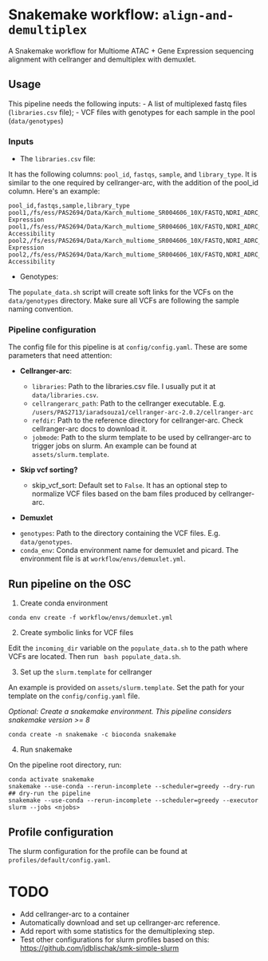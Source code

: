 # Snakemake workflow: `align-and-demultiplex`

A Snakemake workflow for Multiome ATAC + Gene Expression sequencing alignment with cellranger and demultiplex with demuxlet.

## Usage

This pipeline needs the following inputs:
    - A list of multiplexed fastq files (`libraries.csv` file);
    - VCF files with genotypes for each sample in the pool (`data/genotypes`)

### Inputs

- The `libraries.csv` file:

It has the following columns: `pool_id`, `fastqs`, `sample`, and `library_type`. It is similar to the one required by cellranger-arc, with the addition of the pool_id column. Here's an example:

```
pool_id,fastqs,sample,library_type
pool1,/fs/ess/PAS2694/Data/Karch_multiome_SR004606_10X/FASTQ,NDRI_ADRC_Frontal_and_Cerebellum_Pool1,Gene Expression
pool1,/fs/ess/PAS2694/Data/Karch_multiome_SR004606_10X/FASTQ,NDRI_ADRC_Frontal_and_Cerebellum_Pool1_atac,Chromatin Accessibility
pool2,/fs/ess/PAS2694/Data/Karch_multiome_SR004606_10X/FASTQ,NDRI_ADRC_Frontal_and_Cerebellum_Pool2,Gene Expression
pool2,/fs/ess/PAS2694/Data/Karch_multiome_SR004606_10X/FASTQ,NDRI_ADRC_Frontal_and_Cerebellum_Pool2_atac,Chromatin Accessibility
```

- Genotypes: 

The `populate_data.sh` script will create soft links for the VCFs on the `data/genotypes` directory. Make sure all VCFs are following the sample naming convention. 

###  Pipeline configuration

The config file for this pipeline is at `config/config.yaml`. These are some parameters that need attention:

* **Cellranger-arc**:
    - `libraries`: Path to the libraries.csv file. I usually put it at `data/libraries.csv`.
    - `cellrangerarc_path`: Path to the cellranger executable. E.g. `/users/PAS2713/iaradsouza1/cellranger-arc-2.0.2/cellranger-arc`
    - `refdir`: Path to the reference directory for cellranger-arc. Check cellranger-arc docs to download it. 
    - `jobmode`: Path to the slurm template to be used by cellranger-arc to trigger jobs on slurm. An example can be found at `assets/slurm.template`. 

* **Skip vcf sorting?**
    - skip_vcf_sort: Default set to `False`. It has an optional step to normalize VCF files based on the bam files produced by cellranger-arc. 

* **Demuxlet**
- `genotypes`: Path to the directory containing the VCF files. E.g. `data/genotypes`.
- `conda_env`: Conda environment name for demuxlet and picard. The environment file is at `workflow/envs/demuxlet.yml`.


## Run pipeline on the OSC

1. Create conda environment
```
conda env create -f workflow/envs/demuxlet.yml
```

2. Create symbolic links for VCF files

Edit the `incoming_dir` variable on the `populate_data.sh` to the path where VCFs are located. Then run ` bash populate_data.sh`.

3. Set up the `slurm.template` for cellranger

An example is provided on `assets/slurm.template`. Set the path for your template on the `config/config.yaml` file.

*Optional: Create a snakemake environment. This pipeline considers snakemake version >= 8*
```
conda create -n snakemake -c bioconda snakemake
```

4. Run snakemake

On the pipeline root directory, run:

```
conda activate snakemake
snakemake --use-conda --rerun-incomplete --scheduler=greedy --dry-run  ## dry-run the pipeline
snakemake --use-conda --rerun-incomplete --scheduler=greedy --executor slurm --jobs <njobs>
```

## Profile configuration

The slurm configuration for the profile can be found at `profiles/default/config.yaml`.

# TODO

* Add cellranger-arc to a container
* Automatically download and set up cellranger-arc reference. 
* Add report with some statistics for the demultiplexing step. 
* Test other configurations for slurm profiles based on this: https://github.com/jdblischak/smk-simple-slurm


